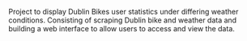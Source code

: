 Project to display Dublin Bikes user statistics under differing weather conditions. Consisting of scraping Dublin bike and weather data and building a web interface to allow users to access and view the data. 

